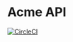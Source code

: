 # Acme API
[![CircleCI](https://circleci.com/gh/talesbaz/acme.svg?style=svg)](https://circleci.com/gh/talesbaz/acme)
